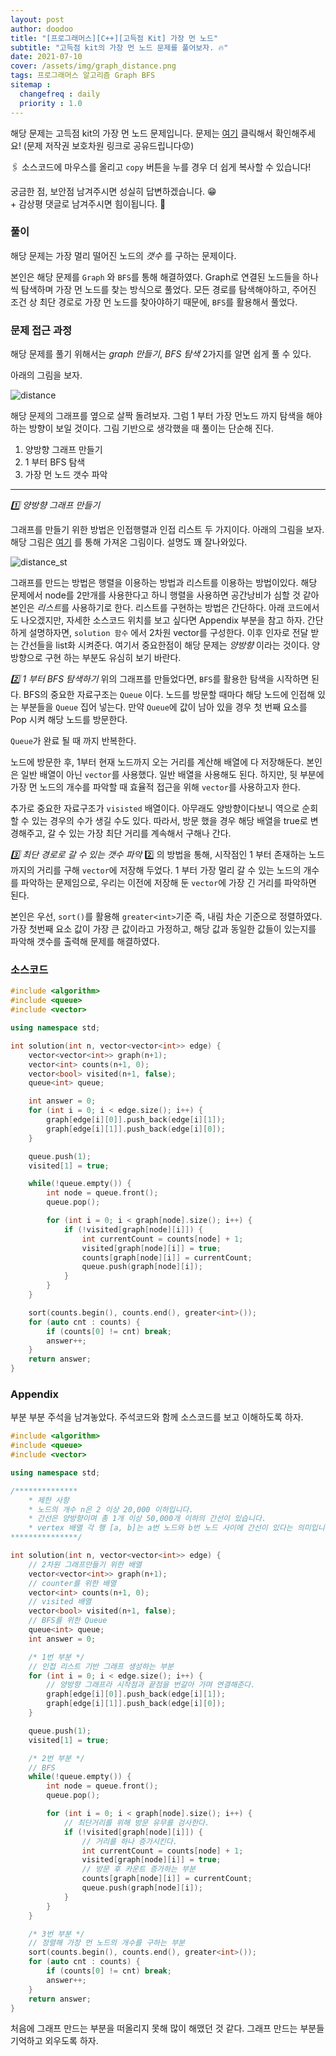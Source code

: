 ```yaml
---
layout: post
author: doodoo
title: "[프로그래머스][C++][고득점 Kit] 가장 먼 노드"
subtitle: "고득점 kit의 가장 먼 노드 문제를 풀어보자. 🔥"
date: 2021-07-10
cover: /assets/img/graph_distance.png
tags: 프로그래머스 알고리즘 Graph BFS
sitemap :
  changefreq : daily
  priority : 1.0
---
```

해당 문제는 고득점 kit의 가장 먼 노드 문제입니다. 문제는 [여기](https://programmers.co.kr/learn/courses/30/lessons/49189) 클릭해서 확인해주세요! (문제 저작권 보호차원 링크로 공유드립니다😟)

🖇 소스코드에 마우스를 올리고 `copy` 버튼을 누를 경우 더 쉽게 복사할 수 있습니다!

궁금한 점, 보안점 남겨주시면 성실히 답변하겠습니다. 😁 <br>
\+ 감상평 댓글로 남겨주시면 힘이됩니다. 🙇

### 풀이
해당 문제는 가장 멀리 떨어진 노드의 *갯수* 를 구하는 문제이다.

본인은 해당 문제를 `Graph` 와 `BFS`를 통해 해결하였다. Graph로 연결된 노드들을 하나씩 탐색하며 가장 먼 노드를 찾는 방식으로 풀었다. 모든 경로를 탐색해야하고, 주어진 조건 상 최단 경로로 가장 먼 노드를 찾아야하기 때문에, `BFS`를 활용해서 풀었다.

### 문제 접근 과정
해당 문제를 풀기 위해서는 *graph 만들기*, *BFS 탐색* 2가지를 알면 쉽게 풀 수 있다.

아래의 그림을 보자.

![distance](/assets/img/graph_distance.png)

해당 문제의 그래프를 옆으로 살짝 돌려보자. 그럼 1 부터 가장 먼노드 까지 탐색을 해야하는 방향이 보일 것이다. 그림 기반으로 생각했을 때 풀이는 단순해 진다.

1. 양방향 그래프 만들기
2. 1 부터 BFS 탐색
3. 가장 먼 노드 갯수 파악

---

*1️⃣  양방향 그래프 만들기*

그래프를 만들기 위한 방법은 인접행렬과 인접 리스트 두 가지이다. 아래의 그림을 보자. 해당 그림은 [여기]() 를 통해 가져온 그림이다. 설명도 꽤 잘나와있다.

![distance_st](/assets/img/graph_structure.png)

그래프를 만드는 방법은 행렬을 이용하는 방법과 리스트를 이용하는 방법이있다. 해당 문제에서 node를 2만개를 사용한다고 하니 행렬을 사용하면 공간낭비가 심할 것 같아 본인은 *리스트*를 사용하기로 한다. 리스트를 구현하는 방법은 간단하다. 아래 코드에서도 나오겠지만, 자세한 소스코드 위치를 보고 싶다면 Appendix 부분을 참고 하자. 간단하게 설명하자면, `solution 함수` 에서 2차원 vector를 구성한다. 이후 인자로 전달 받는 간선들을 list화 시켜준다. 여기서 중요한점이 해당 문제는 *양방향* 이라는 것이다. 양방향으로 구현 하는 부분도 유심히 보기 바란다.

*2️⃣ 1 부터 BFS 탐색하기*
위의 그래프를 만들었다면, `BFS`를 활용한 탐색을 시작하면 된다. BFS의 중요한 자료구조는 `Queue` 이다. 노드를 방문할 때마다 해당 노드에 인접해 있는 부분들을 `Queue` 집어 넣는다. 만약 `Queue`에 값이 남아 있을 경우 첫 번째 요소를 Pop 시켜 해당 노드를 방문한다.

`Queue`가 완료 될 때 까지 반복한다.

노드에 방문한 후, 1부터 현재 노드까지 오는 거리를 계산해 배열에 다 저장해둔다. 본인은 일반 배열이 아닌 `vector`를 사용했다. 일반 배열을 사용해도 된다. 하지만, 뒷 부분에 가장 먼 노드의 개수를 파악할 때 효율적 접근을 위해 `vector`를 사용하고자 한다.

추가로 중요한 자료구조가 `visisted` 배열이다. 아무래도 양방향이다보니 역으로 순회할 수 있는 경우의 수가 생길 수도 있다. 따라서, 방문 했을 경우 해당 배열을 true로 변경해주고, 갈 수 있는 가장 최단 거리를 계속해서 구해나 간다.

*3️⃣ 최단 경로로 갈 수 있는 갯수 파악*
2️⃣  의 방법을 통해, 시작점인 1 부터 존재하는 노드 까지의 거리를 구해 `vector`에 저장해 두었다. 1 부터 가장 멀리 갈 수 있는 노드의 개수를 파악하는 문제임으로, 우리는 이전에 저장해 둔 `vector`에 가장 긴 거리를 파악하면 된다.

본인은 우선, `sort()`를 활용해 `greater<int>`기준 즉, 내림 차순 기준으로 정렬하였다. 가장 첫번째 요소 값이 가장 큰 값이라고 가정하고, 해당 값과 동일한 값들이 있는지를 파악해 갯수를 출력해 문제를 해결하였다.

### 소스코드
```cpp
#include <algorithm>
#include <queue>
#include <vector>

using namespace std;

int solution(int n, vector<vector<int>> edge) {
    vector<vector<int>> graph(n+1);
    vector<int> counts(n+1, 0);
    vector<bool> visited(n+1, false);
    queue<int> queue;

    int answer = 0;
    for (int i = 0; i < edge.size(); i++) {
        graph[edge[i][0]].push_back(edge[i][1]);
        graph[edge[i][1]].push_back(edge[i][0]);
    }

    queue.push(1);
    visited[1] = true;

    while(!queue.empty()) {
        int node = queue.front();
        queue.pop();

        for (int i = 0; i < graph[node].size(); i++) {
            if (!visited[graph[node][i]]) {
                int currentCount = counts[node] + 1;
                visited[graph[node][i]] = true;
                counts[graph[node][i]] = currentCount;
                queue.push(graph[node][i]);
            }
        }
    }

    sort(counts.begin(), counts.end(), greater<int>());
    for (auto cnt : counts) {
        if (counts[0] != cnt) break;
        answer++;
    }
    return answer;
}
```

### Appendix
부분 부분 주석을 남겨놓았다. 주석코드와 함께 소스코드를 보고 이해하도록 하자.

```cpp
#include <algorithm>
#include <queue>
#include <vector>

using namespace std;

/**************
    * 제한 사항
    * 노드의 개수 n은 2 이상 20,000 이하입니다.
    * 간선은 양방향이며 총 1개 이상 50,000개 이하의 간선이 있습니다.
    * vertex 배열 각 행 [a, b]는 a번 노드와 b번 노드 사이에 간선이 있다는 의미입니다.
***************/

int solution(int n, vector<vector<int>> edge) {
    // 2차원 그래프만들기 위한 배열
    vector<vector<int>> graph(n+1);
    // counter를 위한 배열
    vector<int> counts(n+1, 0);
    // visited 배열
    vector<bool> visited(n+1, false);
    // BFS를 위한 Queue
    queue<int> queue;
    int answer = 0;

    /* 1번 부분 */
    // 인접 리스트 기반 그래프 생성하는 부분
    for (int i = 0; i < edge.size(); i++) {
        // 양방향 그래프라 시작점과 끝점을 번갈아 가며 연결해준다.
        graph[edge[i][0]].push_back(edge[i][1]);
        graph[edge[i][1]].push_back(edge[i][0]);
    }

    queue.push(1);
    visited[1] = true;

    /* 2번 부분 */
    // BFS
    while(!queue.empty()) {
        int node = queue.front();
        queue.pop();

        for (int i = 0; i < graph[node].size(); i++) {
            // 최단거리를 위해 방문 유무를 검사한다.
            if (!visited[graph[node][i]]) {
                // 거리를 하나 증가시킨다.
                int currentCount = counts[node] + 1;
                visited[graph[node][i]] = true;
                // 방문 후 카운트 증가하는 부분
                counts[graph[node][i]] = currentCount;
                queue.push(graph[node][i]);
            }
        }
    }

    /* 3번 부분 */
    // 정렬해 가장 먼 노드의 개수를 구하는 부분
    sort(counts.begin(), counts.end(), greater<int>());
    for (auto cnt : counts) {
        if (counts[0] != cnt) break;
        answer++;
    }
    return answer;
}
```

처음에 그래프 만드는 부분을 떠올리지 못해 많이 해맸던 것 같다. 그래프 만드는 부분들 기억하고 외우도록 하자.

